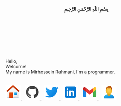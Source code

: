 <p align="center"><b>بِسْمِ اللّهِ الرَّحْمَنِ الرَّحِيمِ</b></p>

<br>
<br>
<br>
<br>
<br>
<br>
<br>

Hello,
<br>
Welcome!
<br>
My name is Mirhossein Rahmani, I'm a programmer.

<br>
<a href="https://mir-hossein.github.io/">
    <img src="https://github.com/mir-hossein/mir-hossein.github.io/blob/master/icons/icons8-home-48.png">
</a>
&nbsp;
<a href="https://github.com/mir-hossein">
    <img src="https://github.com/mir-hossein/mir-hossein.github.io/blob/master/icons/icons8-github-48.png">
</a>
&nbsp;
<a href="https://twitter.com/mirhossein_">
    <img src="https://github.com/mir-hossein/mir-hossein.github.io/blob/master/icons/icons8-twitter-48.png">
</a>
&nbsp;
<a href="https://www.linkedin.com/in/Mirhossein-Rahmani/">
    <img src="https://github.com/mir-hossein/mir-hossein.github.io/blob/master/icons/icons8-linkedin-48.png">
</a>
&nbsp;
<a href="https://mir-hossein.github.io/about.html">
    <img src="https://github.com/mir-hossein/mir-hossein.github.io/blob/master/icons/icons8-gmail-48.png">
</a>
&nbsp;
<a href="https://mir-hossein.github.io/about.html">
    <img src="https://github.com/mir-hossein/mir-hossein.github.io/blob/master/icons/icons8-person-48.png">
</a>

